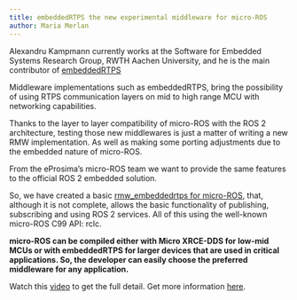 ```yaml
---
title: embeddedRTPS the new experimental middleware for micro-ROS
author: Maria Merlan
---
```

Alexandru Kampmann currently works at the Software for Embedded Systems Research Group, RWTH Aachen University, and he is the main contributor of [embeddedRTPS](https://github.com/embedded-software-laboratory/embeddedRTPS)

Middleware implementations such as embeddedRTPS, bring the possibility of using RTPS communication layers on mid to high range MCU with networking capabilities.

Thanks to the layer to layer compatibility of micro-ROS with the ROS 2 architecture, testing those new middlewares is just a matter of writing a new RMW implementation. As well as making some porting adjustments due to the embedded nature of micro-ROS.


From the eProsima’s micro-ROS team we want to provide the same features to the official ROS 2 embedded solution.

So, we have created a basic [rmw_embeddedrtps for micro-ROS](https://github.com/micro-ROS/rmw_embeddedrtps), that, although it is not complete, allows the basic functionality of publishing, subscribing and using ROS 2 services. All of this using the well-known micro-ROS C99 API: rclc.

**micro-ROS can be compiled either with Micro XRCE-DDS for low-mid MCUs or with embeddedRTPS for larger devices that are used in critical applications. So, the developer can easily choose the preferred middleware for any application.**

Watch this [video](https://www.youtube.com/watch?v=AHs_Ysi6IGw) to get the full detail.
Get more information [here](https://discourse.ros.org/t/embeddedrtps-the-new-experimental-middleware-for-micro-ros/22741?u=mamerlan).
